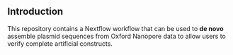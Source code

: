 ## Introduction

This repository contains a Nextflow workflow that can be used to **de novo** assemble plasmid sequences from Oxford Nanopore data to allow users to verify complete artificial constructs.
